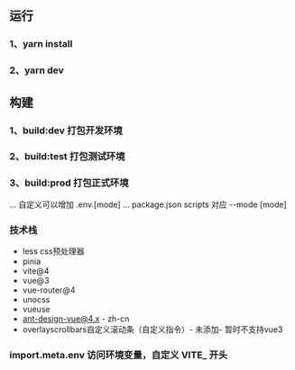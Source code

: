 ## 运行
### 1、yarn install
### 2、yarn dev

## 构建
### 1、build:dev 打包开发环境
### 2、build:test 打包测试环境
### 3、build:prod 打包正式环境
... 自定义可以增加 .env.[mode]
... package.json scripts 对应 --mode [mode]

### 技术栈
- less css预处理器
- pinia
- vite@4
- vue@3
- vue-router@4
- unocss
- vueuse
- ant-design-vue@4.x - zh-cn
- overlayscrollbars自定义滚动条（自定义指令）- 未添加- 暂时不支持vue3


### import.meta.env 访问环境变量，自定义 VITE_ 开头
